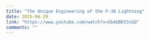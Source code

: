 ```yaml
---
title: "The Unique Engineering of the P-38 Lightning"
date: 2025-06-29
link: "https://www.youtube.com/watch?v=Gb4UBK53sGQ"
comments: ""
---
```


